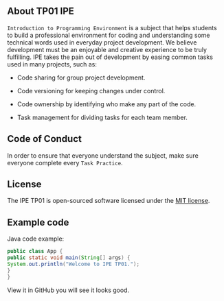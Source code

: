 ## About TP01 IPE
`Introduction to Programming Environment` is a subject that helps students to build a professional environment for coding and understanding some technical words used in everyday project development. We believe development must be an enjoyable and creative experience to be truly fulfilling. IPE takes the pain out of development by easing common tasks used in many projects, such as:
- Code sharing for group project development.
- Code versioning for keeping changes under control.
- Code ownership by identifying who make any part of the code.

- Task management for dividing tasks for each team member.
## Code of Conduct
In order to ensure that everyone understand the subject, make sure everyone complete every `Task Practice`.
## License
The IPE TP01 is open-sourced software licensed under the [MIT license](https://opensource.org/licenses/MIT).
## Example code
Java code example:
```Java
public class App {
public static void main(String[] args) {
System.out.println("Welcome to IPE TP01.");
}
}
```
View it in GitHub you will see it looks good.